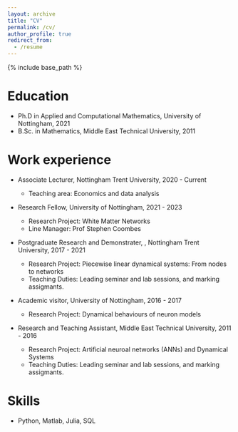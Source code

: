 ```yaml
---
layout: archive
title: "CV"
permalink: /cv/
author_profile: true
redirect_from:
  - /resume
---
```


{% include base_path %}

Education
======
* Ph.D in Applied and Computational Mathematics, University of Nottingham, 2021
* B.Sc. in Mathematics, Middle East Technical University, 2011

Work experience
======
* Associate Lecturer, Nottingham Trent University, 2020 - Current
  * Teaching area: Economics and data analysis

* Research Fellow, University of Nottingham, 2021 - 2023 
  * Research Project: White Matter Networks 
  * Line Manager: Prof Stephen Coombes

* Postgraduate Research and Demonstrater, , Nottingham Trent University, 2017 - 2021
  * Research Project: Piecewise linear dynamical systems: From nodes to networks
  * Teaching Duties: Leading seminar and lab sessions, and marking assigmants. 


* Academic visitor, University of Nottingham, 2016 - 2017
  * Research Project: Dynamical behaviours of neuron models

* Research and Teaching Assistant, Middle East Technical University, 2011 - 2016 
  * Research Project: Artificial neuroal networks (ANNs) and Dynamical Systems 
  * Teaching Duties: Leading seminar and lab sessions, and marking assigmants. 

  
Skills
======
* Python, Matlab, Julia, SQL

<!-- Publications
======
  <ul>{% for post in site.publications reversed %}
    {% include archive-single-cv.html %}
  {% endfor %}</ul>
  
Talks
======
  <ul>{% for post in site.talks reversed %}
    {% include archive-single-talk-cv.html  %}
  {% endfor %}</ul>
  
Teaching
======
  <ul>{% for post in site.teaching reversed %}
    {% include archive-single-cv.html %}
  {% endfor %}</ul>
  
Service and leadership
======
* Currently signed in to 43 different slack teams -->
